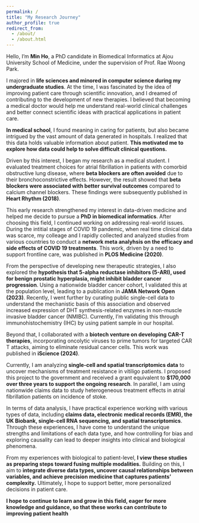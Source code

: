 ```yaml
---
permalink: /
title: "My Research Journey"
author_profile: true
redirect_from: 
  - /about/
  - /about.html
---
```

Hello, I’m **Min Ho**, a PhD candidate in Biomedical Informatics at Ajou University School of Medicine, under the supervision of Prof. Rae Woong Park.

I majored in **life sciences and minored in computer science during my undergraduate studies**. At the time, I was fascinated by the idea of improving patient care through scientific innovation, and I dreamed of contributing to the development of new therapies. I believed that becoming a medical doctor would help me understand real-world clinical challenges and better connect scientific ideas with practical applications in patient care.

**In medical school**, I found meaning in caring for patients, but also became intrigued by the vast amount of data generated in hospitals. I realized that this data holds valuable information about patient. **This motivated me to explore how data could help to solve difficult clinical questions.** 

Driven by this interest, I began my research as a medical student. I evaluated treatment choices for atrial fibrillation in patients with comorbid obstructive lung disease, where **beta blockers are often avoided** due to their bronchoconstrictive effects. However, the result showed that **beta blockers were associated with better survival outcomes** compared to calcium channel blockers. These findings were subsequently published in **Heart Rhythm (2018)**.

This early research strengthened my interest in data-driven medicine and helped me decide to pursue a **PhD in biomedical informatics**. After choosing this field, I continued working on addressing real-world issues. During the intitial stages of COVID 19 pandemic, when real time clinical data was scarce, my colleage and I rapidly collected and analyzed studies from various countries to conduct a **network meta analyhsis on the efficacy and side effects of COVID 19 treatments**. This work, driven by a need to support frontline care, was published in **PLOS Medicine (2020)**.

From the perspective of developing new therapeutic strategies, I also explored the **hypothesis that 5-alpha reductase inhibitors (5-ARI), used for benign prostatic hyperplasia, might inhibit bladder cancer progression**. Using a nationwide bladder cancer cohort, I validated this at the population level, leading to a publication in **JAMA Network Open (2023)**. Recently, I went further by curating public single-cell data to understand the mechanistic basis of this association and observed increased expression of DHT synthesis-related enzymes in non-muscle invasive bladder cancer (NMIBC). Currently, I’m validating this through immunohistochemistry (IHC) by using patient sample in our hospital.

Beyond that, I collaborated with a **biotech venture on developing CAR-T therapies**, incorporating oncolytic viruses to prime tumors for targeted CAR T attacks, aiming to eliminate residual cancer cells. This work was published in **iScience (2024)**.

Currently, I am analyzing **single-cell and spatial transcriptomics data** to uncover mechanisms of treatment resistance in vitiligo patients. I proposed this project to the government and received a grant equivalent to **$170,000 over three years to support the ongoing research**. In parallel, I am using nationwide claims data to study heterogeneous treatment effects in atrial fibrillation patients on incidence of stoke.

In terms of data analysis, I have practical experience working with various types of data, including **claims data, electronic medical records (EMR), the UK Biobank, single-cell RNA sequencing, and spatial transcriptomics**. Through these experiences, I have come to understand the unique strengths and limitations of each data type, and how controlling for bias and exploring causality can lead to deeper insights into clinical and biological phenomena.

From my experiences with biological to patient-level, **I view these studies as preparing steps toward fusing multiple modalities.** Building on this, I aim to **integrate diverse data types, uncover causal relationships between variables, and achieve precision medicine that captures patients’ complexity.** Ultimately, I hope to support better, more personalized decisions in patient care.

**I hope to continue to learn and grow in this field, eager for more knowledge and guidance, so that these works can contribute to improving patient health**